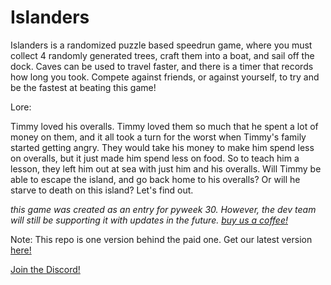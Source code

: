 # Islanders

Islanders is a randomized puzzle based speedrun game, where you must collect 4 randomly generated trees, craft them into a boat, and sail off the dock. Caves can be used to travel faster, and there is a timer that records how long you took. Compete against friends, or against yourself, to try and be the fastest at beating this game!

Lore:

Timmy loved his overalls. Timmy loved them so much that he spent a lot of money on them, and it all took a turn for the worst when Timmy's family started getting angry. They would take his money to make him spend less on overalls, but it just made him spend less on food. So to teach him a lesson, they left him out at sea with just him and his overalls. Will Timmy be able to escape the island, and go back home to his overalls? Or will he starve to death on this island? Let's find out.

*this game was created as an entry for pyweek 30. However, the dev team will still be supporting it with updates in the future. [buy us a coffee!](https://www.buymeacoffee.com/islanders)*

Note: This repo is one version behind the paid one. Get our latest version [here!](https://thisisanalt0117.itch.io/islanders)

[Join the Discord!](https://discord.gg/CwYFQh)

